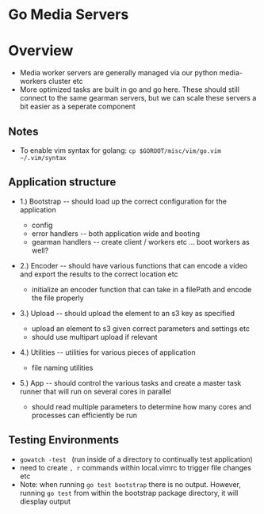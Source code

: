 Go Media Servers
=

Overview
=

-	Media worker servers are generally managed via our python media-workers cluster etc
-	More optimized tasks are built in go and go here. These should still connect to the same gearman servers, but we can scale these servers a bit easier as a seperate component

Notes
-

-	To enable vim syntax for golang: `cp $GOROOT/misc/vim/go.vim ~/.vim/syntax`



Application structure
-

-	1.) Bootstrap -- should load up the correct configuration for the application
	
	-	config
	-	error handlers -- both application wide and booting 
	-	gearman handlers -- create client / workers etc ... boot workers as well?

-	2.) Encoder -- should have various functions that can encode a video and export the results to the correct location etc
	
	-	initialize an encoder function that can take in a filePath and encode the file properly
	
-	3.) Upload -- should upload the element to an s3 key as specified 

	-	upload an element to s3 given correct parameters and settings etc
	-	should use multipart upload if relevant

-	4.) Utilities -- utilities for various pieces of application

	-	file naming utilities
-	5.) App -- should control the various tasks and create a master task runner that will run on several cores in parallel 
	
	-	should read multiple parameters to determine how many cores and processes can efficiently be run 

Testing Environments 
-

-	`gowatch -test ` (run inside of a directory to continually test application)
-	need to create `, r` commands within local.vimrc to trigger file changes etc 
-	Note: when running `go test bootstrap` there is no output. However, running `go test` from within the bootstrap package directory, it will diesplay output










